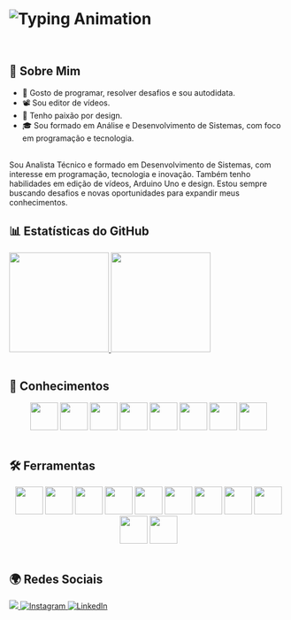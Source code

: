 # <img src="https://readme-typing-svg.demolab.com?font=Fira+Code&size=28&pause=1000&color=FFFFFF&center=true&vCenter=true&width=600&lines=%F0%9F%A4%9E!+Eu+sou+Márcio,+seja+bem-vindo." alt="Typing Animation" />

<br>

## 📌 Sobre Mim
<ul>
  <li>🧩 Gosto de programar, resolver desafios e sou autodidata.</li>
  <li>📽️ Sou editor de vídeos.</li>
  <li>🎨 Tenho paixão por design.</li>
  <li>🎓 Sou formado em Análise e Desenvolvimento de Sistemas, com foco em programação e tecnologia.</li>
</ul>

<br> 
Sou Analista Técnico e formado em Desenvolvimento de Sistemas, com interesse em programação, tecnologia e inovação. Também tenho habilidades em edição de vídeos, Arduino Uno e design. Estou sempre buscando desafios e novas oportunidades para expandir meus conhecimentos.

<br>

## 📊 Estatísticas do GitHub
<div>
  <a href="http://beacons.ai/ma4c89" target="_blank">
    <img height="180em" src="https://github-readme-stats.vercel.app/api?username=ma4c89&show_icons=true&theme=white&include_all_commits=true&count_private=true">
    <img height="180em" src="https://github-readme-stats.vercel.app/api/top-langs/?username=ma4c89&layout=compact&langs_count=10&theme=white">
  </a>
</div>


<br>

## 🧠 Conhecimentos
<div align="center">
  <img height="50" src="https://cdn.jsdelivr.net/gh/devicons/devicon@latest/icons/c/c-original.svg" />
  <img height="50" src="https://cdn.jsdelivr.net/gh/devicons/devicon@latest/icons/cplusplus/cplusplus-original.svg" />
  <img height="50" src="https://cdn.jsdelivr.net/gh/devicons/devicon@latest/icons/java/java-original-wordmark.svg" />
  <img height="50" src="https://cdn.jsdelivr.net/gh/devicons/devicon@latest/icons/html5/html5-original.svg" />
  <img height="50" src="https://cdn.jsdelivr.net/gh/devicons/devicon@latest/icons/css3/css3-original.svg" />
  <img height="50" src="https://cdn.jsdelivr.net/gh/devicons/devicon@latest/icons/javascript/javascript-original.svg" />
  <img height="50" src="https://cdn.jsdelivr.net/gh/devicons/devicon@latest/icons/python/python-original.svg" />
  <img height="50" src="https://cdn.jsdelivr.net/gh/devicons/devicon@latest/icons/mysql/mysql-original-wordmark.svg" />        
</div>

<br>

## 🛠️ Ferramentas
<div align="center">
  <img height="50" src="https://cdn.jsdelivr.net/gh/devicons/devicon@latest/icons/canva/canva-original.svg" /> 
  <img height="50" src="https://cdn.jsdelivr.net/gh/devicons/devicon@latest/icons/django/django-plain.svg" />
  <img height="50" src="https://cdn.jsdelivr.net/gh/devicons/devicon@latest/icons/eclipse/eclipse-original.svg" />
  <img height="50" src="https://cdn.jsdelivr.net/gh/devicons/devicon@latest/icons/figma/figma-original.svg" />
  <img height="50" src="https://cdn.jsdelivr.net/gh/devicons/devicon@latest/icons/google/google-original.svg" />
  <img height="50" src="https://cdn.jsdelivr.net/gh/devicons/devicon@latest/icons/jupyter/jupyter-original-wordmark.svg" />        
  <img height="50" src="https://cdn.jsdelivr.net/gh/devicons/devicon@latest/icons/nodejs/nodejs-plain-wordmark.svg" />        
  <img height="50" src="https://cdn.jsdelivr.net/gh/devicons/devicon@latest/icons/pycharm/pycharm-original.svg" />
  <img height="50" src="https://cdn.jsdelivr.net/gh/devicons/devicon@latest/icons/replit/replit-original.svg" />
  <img height="50" src="https://cdn.jsdelivr.net/gh/devicons/devicon@latest/icons/vscode/vscode-original.svg" />
  <img height="50" src="https://cdn.jsdelivr.net/gh/devicons/devicon@latest/icons/windows11/windows11-original-wordmark.svg" />
</div>

<br>

## 🌍 Redes Sociais
<div>
  <a href="https://twitter.com/Marciovila9541" target="_blank">
    <img src="https://img.shields.io/badge/Twitter-1DA1F2?style=for-the-badge&logo=twitter&logoColor=white"/>
  </a>
  <a href="https://www.instagram.com/marcio_ferreira11" target="_blank">
    <img src="https://img.shields.io/badge/Instagram-E4405F?style=for-the-badge&logo=instagram&logoColor=white" alt="Instagram" />
  </a>
  <a href="https://www.linkedin.com/in/márcio-ferreira-b54383327" target="_blank">
    <img src="https://img.shields.io/badge/LinkedIn-0077B5?style=for-the-badge&logo=linkedin&logoColor=white" alt="LinkedIn" />
  </a>
</div>
